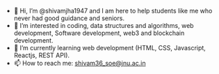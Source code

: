 - 👋 Hi, I’m @shivamjha1947 and I am here to help students like me who never had good guidance and seniors.
- 👀 I’m interested in coding, data structures and algorithms, web development, Software development, web3 and blockchain development.
- 🌱 I’m currently learning web development (HTML, CSS, Javascript, Reactjs, REST API).
- 📫 How to reach me: shivam36_soe@jnu.ac.in

<!---
shivamjha1947/shivamjha1947 is a ✨ special ✨ repository because its `README.md` (this file) appears on your GitHub profile.
You can click the Preview link to take a look at your changes.
--->
